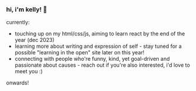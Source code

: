 ### hi, i'm kelly! 👋
currently:
- touching up on my html/css/js, aiming to learn react by the end of the year (dec 2023)
- learning more about writing and expression of self - stay tuned for a possible "learning in the open" site later on this year!
- connecting with people who're funny, kind, yet goal-driven and passionate about causes - reach out if you're also interested, i'd love to meet you :)

onwards!
